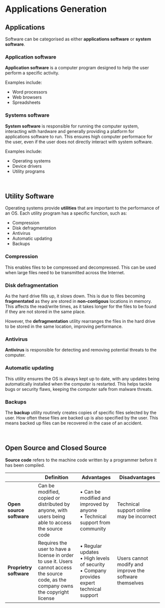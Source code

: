 # Applications Generation

## Applications
Software can be categorised as either **applications software** or **system software**.

### Application software
**Application software** is a computer program designed to help the user perform a specific activity.

Examples include:
- Word processors
- Web browsers
- Spreadsheets

### Systems software
**System software** is responsible for running the computer system, interacting with hardware and generally providing a platform for applications software to run. This ensures high computer performace for the user, even if the user does not directly interact with system software.

Examples include:
- Operating systems
- Device drivers
- Utility programs

<br>

## Utility Software
Operating systems provide **utilities** that are important to the performance of an OS. Each utility program has a specific function, such as:
- Compression
- Disk defragmentation
- Antivirus
- Automatic updating
- Backups

### Compression
This enables files to be compressed and decompressed. This can be used when large files need to be transmitted across the Internet.

### Disk defragmentation
As the hard drive fills up, it slows down. This is due to files becoming **fragmentated** as they are stored in **non-contigous** locations in memory. This affects the read/write times, as it takes longer for the files to be found if they are not stored in the same place.

However, the **defragmentation** utility rearranges the files in the hard drive to be stored in the same location, improving performance.

### Antivirus
**Antivirus** is responsible for detecting and removing potential threats to the computer.

### Automatic updating
This utility ensures the OS is always kept up to date, with any updates being automatically installed when the computer is restarted. This helps tackle bugs or security flaws, keeping the computer safe from malware threats.

### Backups
The **backup** utility routinely creates copies of specific files selected by the user. How often these files are backed up is also specified by the user. This means backed up files can be recovered in the case of an accident.

<br>

## Open Source and Closed Source
**Source code** refers to the machine code written by a programmer before it has been compiled.

|   | **Definition** | **Advantages** | **Disadvantages**  |
| ------------- | ------------- | ------------- | ------------- |
| **Open source software**  | Can be modified, copied or distributed by anyone, with users being able to access the source code| • Can be modified and improved by anyone  <br> • Technical support from community | Technical support online may be incorrect |
| **Proprietry software** | Requires the user to have a license in order to use it. Users cannot access the source code, as the company owns the copyright license  | • Regular updates <br> • High levels of security <br> • Company provides expert technical support | Users cannot modify and improve the software themselves  |

















